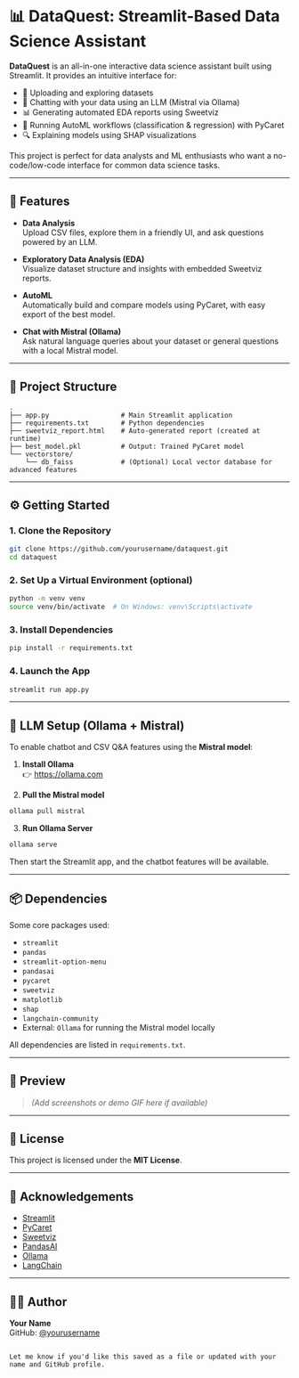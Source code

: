 # 📊 DataQuest: Streamlit-Based Data Science Assistant

**DataQuest** is an all-in-one interactive data science assistant built using Streamlit. It provides an intuitive interface for:

- 📂 Uploading and exploring datasets  
- 💬 Chatting with your data using an LLM (Mistral via Ollama)  
- 📊 Generating automated EDA reports using Sweetviz  
- 🤖 Running AutoML workflows (classification & regression) with PyCaret  
- 🔍 Explaining models using SHAP visualizations  

This project is perfect for data analysts and ML enthusiasts who want a no-code/low-code interface for common data science tasks.

---

## 🚀 Features

- **Data Analysis**  
  Upload CSV files, explore them in a friendly UI, and ask questions powered by an LLM.

- **Exploratory Data Analysis (EDA)**  
  Visualize dataset structure and insights with embedded Sweetviz reports.

- **AutoML**  
  Automatically build and compare models using PyCaret, with easy export of the best model.

- **Chat with Mistral (Ollama)**  
  Ask natural language queries about your dataset or general questions with a local Mistral model.

---

## 🧱 Project Structure

```
.
├── app.py                  # Main Streamlit application
├── requirements.txt        # Python dependencies
├── sweetviz_report.html    # Auto-generated report (created at runtime)
├── best_model.pkl          # Output: Trained PyCaret model
└── vectorstore/
    └── db_faiss            # (Optional) Local vector database for advanced features
```

---

## ⚙️ Getting Started

### 1. Clone the Repository

```bash
git clone https://github.com/yourusername/dataquest.git
cd dataquest
```

### 2. Set Up a Virtual Environment (optional)

```bash
python -m venv venv
source venv/bin/activate  # On Windows: venv\Scripts\activate
```

### 3. Install Dependencies

```bash
pip install -r requirements.txt
```

### 4. Launch the App

```bash
streamlit run app.py
```

---

## 🧠 LLM Setup (Ollama + Mistral)

To enable chatbot and CSV Q&A features using the **Mistral model**:

1. **Install Ollama**  
   👉 https://ollama.com

2. **Pull the Mistral model**

```bash
ollama pull mistral
```

3. **Run Ollama Server**

```bash
ollama serve
```

Then start the Streamlit app, and the chatbot features will be available.

---

## 📦 Dependencies

Some core packages used:

- `streamlit`
- `pandas`
- `streamlit-option-menu`
- `pandasai`
- `pycaret`
- `sweetviz`
- `matplotlib`
- `shap`
- `langchain-community`
- External: `Ollama` for running the Mistral model locally

All dependencies are listed in `requirements.txt`.

---

## 📸 Preview

> _(Add screenshots or demo GIF here if available)_

---

## 📄 License

This project is licensed under the **MIT License**.

---

## 🙌 Acknowledgements

- [Streamlit](https://streamlit.io)
- [PyCaret](https://pycaret.org)
- [Sweetviz](https://github.com/fbdesignpro/sweetviz)
- [PandasAI](https://github.com/gventuri/pandas-ai)
- [Ollama](https://ollama.com)
- [LangChain](https://www.langchain.com)

---

## 👨‍💻 Author

**Your Name**  
GitHub: [@yourusername](https://github.com/yourusername)
```

Let me know if you'd like this saved as a file or updated with your name and GitHub profile.
